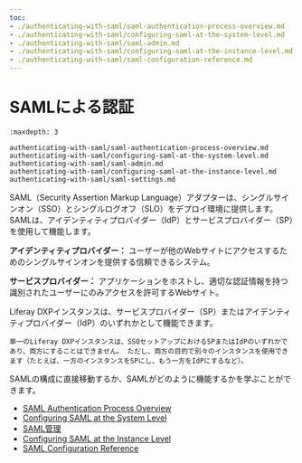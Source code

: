 ```yaml
---
toc:
- ./authenticating-with-saml/saml-authentication-process-overview.md
- ./authenticating-with-saml/configuring-saml-at-the-system-level.md
- ./authenticating-with-saml/saml-admin.md
- ./authenticating-with-saml/configuring-saml-at-the-instance-level.md
- ./authenticating-with-saml/saml-configuration-reference.md
---
```

# SAMLによる認証

```{toctree}
:maxdepth: 3

authenticating-with-saml/saml-authentication-process-overview.md
authenticating-with-saml/configuring-saml-at-the-system-level.md
authenticating-with-saml/saml-admin.md
authenticating-with-saml/configuring-saml-at-the-instance-level.md
authenticating-with-saml/saml-settings.md
```

SAML（Security Assertion Markup Language）アダプターは、シングルサインオン（SSO）とシングルログオフ（SLO）をデプロイ環境に提供します。 SAMLは、アイデンティティプロバイダー（IdP）とサービスプロバイダー（SP）を使用して機能します。

**アイデンティティプロバイダー：** ユーザーが他のWebサイトにアクセスするためのシングルサインオンを提供する信頼できるシステム。

**サービスプロバイダー：** アプリケーションをホストし、適切な認証情報を持つ識別されたユーザーにのみアクセスを許可するWebサイト。

Liferay DXPインスタンスは、サービスプロバイダー（SP）またはアイデンティティプロバイダー（IdP）のいずれかとして機能できます。

```{note}
単一のLiferay DXPインスタンスは、SSOセットアップにおけるSPまたはIdPのいずれかであり、両方にすることはできません。 ただし、両方の目的で別々のインスタンスを使用できます（たとえば、一方のインスタンスをSPにし、もう一方をIdPにするなど）。
```

SAMLの構成に直接移動するか、SAMLがどのように機能するかを学ぶことができます。

* [SAML Authentication Process Overview](./authenticating-with-saml/saml-authentication-process-overview.md)
* [Configuring SAML at the System Level](./authenticating-with-saml/configuring-saml-at-the-system-level.md)
* [SAML管理](./authenticating-with-saml/saml-admin.md)
* [Configuring SAML at the Instance Level](./authenticating-with-saml/configuring-saml-at-the-instance-level.md)
* [SAML Configuration Reference](./authenticating-with-saml/saml-settings.md)
